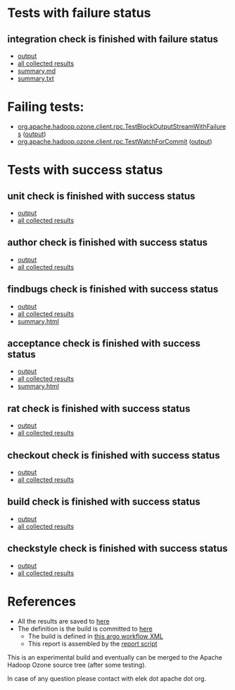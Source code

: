 # Tests with failure status

## integration check is finished with failure status

   * [output](https://raw.githubusercontent.com/elek/ozone-ci-q4/master/trunk/trunk-nightly-20191010-ks672/integration/output.log)
   * [all collected results](https://github.com/elek/ozone-ci-q4/tree/master/trunk/trunk-nightly-20191010-ks672/integration)
   * [summary.md](https://github.com/elek/ozone-ci-q4/tree/master/trunk/trunk-nightly-20191010-ks672/integration/summary.md)
   * [summary.txt](https://github.com/elek/ozone-ci-q4/tree/master/trunk/trunk-nightly-20191010-ks672/integration/summary.txt)

# Failing tests: 

 * [org.apache.hadoop.ozone.client.rpc.TestBlockOutputStreamWithFailures](hadoop-ozone/integration-test/org.apache.hadoop.ozone.client.rpc.TestBlockOutputStreamWithFailures.txt) ([output](hadoop-ozone/integration-test/org.apache.hadoop.ozone.client.rpc.TestBlockOutputStreamWithFailures-output.txt))
 * [org.apache.hadoop.ozone.client.rpc.TestWatchForCommit](hadoop-ozone/integration-test/org.apache.hadoop.ozone.client.rpc.TestWatchForCommit.txt) ([output](hadoop-ozone/integration-test/org.apache.hadoop.ozone.client.rpc.TestWatchForCommit-output.txt))


# Tests with success status

## unit check is finished with success status

   * [output](https://raw.githubusercontent.com/elek/ozone-ci-q4/master/trunk/trunk-nightly-20191010-ks672/unit/output.log)
   * [all collected results](https://github.com/elek/ozone-ci-q4/tree/master/trunk/trunk-nightly-20191010-ks672/unit)


## author check is finished with success status

   * [output](https://raw.githubusercontent.com/elek/ozone-ci-q4/master/trunk/trunk-nightly-20191010-ks672/author/output.log)
   * [all collected results](https://github.com/elek/ozone-ci-q4/tree/master/trunk/trunk-nightly-20191010-ks672/author)


## findbugs check is finished with success status

   * [output](https://raw.githubusercontent.com/elek/ozone-ci-q4/master/trunk/trunk-nightly-20191010-ks672/findbugs/output.log)
   * [all collected results](https://github.com/elek/ozone-ci-q4/tree/master/trunk/trunk-nightly-20191010-ks672/findbugs)
   * [summary.html](https://elek.github.io/ozone-ci-q4/trunk/trunk-nightly-20191010-ks672/findbugs/summary.html)


## acceptance check is finished with success status

   * [output](https://raw.githubusercontent.com/elek/ozone-ci-q4/master/trunk/trunk-nightly-20191010-ks672/acceptance/output.log)
   * [all collected results](https://github.com/elek/ozone-ci-q4/tree/master/trunk/trunk-nightly-20191010-ks672/acceptance)
   * [summary.html](https://elek.github.io/ozone-ci-q4/trunk/trunk-nightly-20191010-ks672/acceptance/summary.html)


## rat check is finished with success status

   * [output](https://raw.githubusercontent.com/elek/ozone-ci-q4/master/trunk/trunk-nightly-20191010-ks672/rat/output.log)
   * [all collected results](https://github.com/elek/ozone-ci-q4/tree/master/trunk/trunk-nightly-20191010-ks672/rat)


## checkout check is finished with success status

   * [output](https://raw.githubusercontent.com/elek/ozone-ci-q4/master/trunk/trunk-nightly-20191010-ks672/checkout/output.log)
   * [all collected results](https://github.com/elek/ozone-ci-q4/tree/master/trunk/trunk-nightly-20191010-ks672/checkout)


## build check is finished with success status

   * [output](https://raw.githubusercontent.com/elek/ozone-ci-q4/master/trunk/trunk-nightly-20191010-ks672/build/output.log)
   * [all collected results](https://github.com/elek/ozone-ci-q4/tree/master/trunk/trunk-nightly-20191010-ks672/build)


## checkstyle check is finished with success status

   * [output](https://raw.githubusercontent.com/elek/ozone-ci-q4/master/trunk/trunk-nightly-20191010-ks672/checkstyle/output.log)
   * [all collected results](https://github.com/elek/ozone-ci-q4/tree/master/trunk/trunk-nightly-20191010-ks672/checkstyle)




# References

 * All the results are saved to [here](https://github.com/elek/ozone-ci-q4/tree/master/trunk/trunk-nightly-20191010-ks672/)
 * The definition is the build is committed to [here](https://github.com/elek/argo-ozone)
    * The build is defined in [this argo workflow XML](https://github.com/elek/argo-ozone/blob/master/ozone-build.yaml)
    * This report is assembled by the [report script](https://github.com/elek/argo-ozone/blob/master/scripts/report.sh)

This is an experimental build and eventually can be merged to the Apache Hadoop Ozone source tree (after some testing).

In case of any question please contact with elek dot apache dot org.
